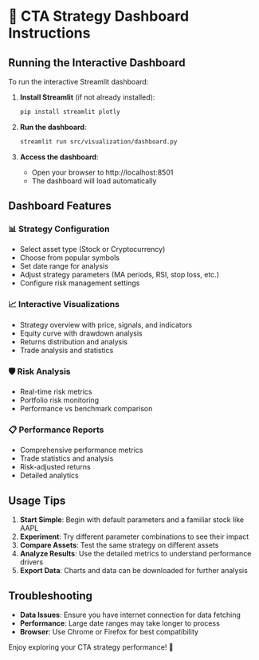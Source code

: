 # 🚀 CTA Strategy Dashboard Instructions

## Running the Interactive Dashboard

To run the interactive Streamlit dashboard:

1. **Install Streamlit** (if not already installed):
	```bash
	pip install streamlit plotly
	```

2. **Run the dashboard**:
	```bash
	streamlit run src/visualization/dashboard.py
	```

3. **Access the dashboard**:
	- Open your browser to http://localhost:8501
	- The dashboard will load automatically

## Dashboard Features

### 📊 **Strategy Configuration**
- Select asset type (Stock or Cryptocurrency)
- Choose from popular symbols
- Set date range for analysis
- Adjust strategy parameters (MA periods, RSI, stop loss, etc.)
- Configure risk management settings

### 📈 **Interactive Visualizations**
- Strategy overview with price, signals, and indicators
- Equity curve with drawdown analysis
- Returns distribution and analysis
- Trade analysis and statistics

### 🛡️ **Risk Analysis**
- Real-time risk metrics
- Portfolio risk monitoring
- Performance vs benchmark comparison

### 📋 **Performance Reports**
- Comprehensive performance metrics
- Trade statistics and analysis
- Risk-adjusted returns
- Detailed analytics

## Usage Tips

1. **Start Simple**: Begin with default parameters and a familiar stock like AAPL
2. **Experiment**: Try different parameter combinations to see their impact
3. **Compare Assets**: Test the same strategy on different assets
4. **Analyze Results**: Use the detailed metrics to understand performance drivers
5. **Export Data**: Charts and data can be downloaded for further analysis

## Troubleshooting

- **Data Issues**: Ensure you have internet connection for data fetching
- **Performance**: Large date ranges may take longer to process
- **Browser**: Use Chrome or Firefox for best compatibility

Enjoy exploring your CTA strategy performance! 🎯
